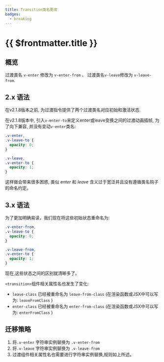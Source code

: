 ```yaml
---
title: Transition类名更改
badges:
  - breaking
---
```


# {{ $frontmatter.title }} <MigrationBadges :badges="$frontmatter.badges" />

## 概览

过渡类名 `v-enter` 修改为 `v-enter-from` 、 过渡类名`v-leave`修改为 `v-leave-from`.

## 2.x 语法

在v2.1.8版本之前, 为过渡指令提供了两个过渡类名对应初始和激活状态.

在v2.1.8版本中, 引入`v-enter-to`来定义enter或leave变换之间的过渡动画插帧, 为了向下兼容, 并没有变动`v-enter`类名:

```css
.v-enter,
.v-leave-to {
  opacity: 0;
}

.v-leave,
.v-enter-to {
  opacity: 1;
}
```
这样做会带来很多困惑, 类似 _enter_ 和 _leave_ 含义过于宽泛并且没有遵循类名钩子的命名约定。

## 3.x 语法

为了更加明确易读，我们现在将这些初始状态重命名为:
```css
.v-enter-from,
.v-leave-to {
  opacity: 0;
}

.v-leave-from,
.v-enter-to {
  opacity: 1;
}
```

现在,这些状态之间的区别就清晰多了。

`<transition>`组件相关属性名也发生了变化:

- `leave-class` 已经被重命名为 `leave-from-class` (在渲染函数或JSX中可以写为: `leaveFromClass` )
- `enter-class` 已经被重命名为 `enter-from-class` (在渲染函数或JSX中可以写为: `enterFromClass` )

## 迁移策略

1. 将`.v-enter` 字符串实例替换为 `.v-enter-from`
2. 将`.v-leave`  字符串实例替换为 `.v-leave-from`
3. 过渡组件相关属性名也需要进行字符串实例替换,规则如上所述。
